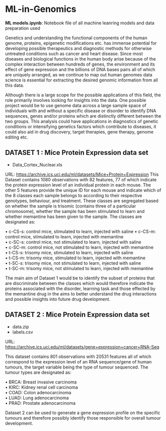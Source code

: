 # ML-in-Genomics

**ML models.ipynb**: Notebook file of all machine leanring models and data preparation used

Genetics and understanding the functional components of the human genome, proteins, epigenetic modifications etc. has immense potential for developing possible therapeutics and diagnostic methods for otherwise untreated conditions such as cancer and heart disease. Since most diseases and biological functions in the human body arise because of the complex interaction between hundreds of genes, the environment and its effect of gene expression and the billions of DNA bases pairs all of which are uniquely arranged, as we continue to map out human genomes data science is essential for extracting the desired genomic information from all this data.

Although there is a large scope for the possible applications of this field, the role primarily involves looking for insights into the data. One possible project would be to use genome data across a large sample space of individuals with and without a specific disease or disorder to identify DNA sequences, genes and/or proteins which are distinctly different between the two groups. This analysis could have applications in diagnostics of genetic conditions or intensifying genetics factors which contribute to diseases, it could also aid in drug discovery, target therapies, gene therapy, genome editing etc.


## DATASET 1 : Mice Protein Expression data set
- Data_Cortex_Nuclear.xls

URL: https://archive.ics.uci.edu/ml/datasets/Mice+Protein+Expression 
This Dataset contains 1080 observations with 82 features, 77 of which indicate the protein expression level of an individual protein in each mouse. The other 5 features provide the unique ID for each mouse and indicate which of the 8 classes each sample belongs to according to their respective genotypes, behaviour, and treatment. These classes are segregated based on whether the sample is trisomic (contains three of a particular chromosome), whether the sample has been stimulated to learn and whether memantine has been given to the sample. The classes are designated as:  

•	c-CS-s: control mice, stimulated to learn, injected with saline 
•	c-CS-m: control mice, stimulated to learn, injected with memantine  
•	c-SC-s: control mice, not stimulated to learn, injected with saline  
•	c-SC-m: control mice, not stimulated to learn, injected with memantine  
•	t-CS-s: trisomy mice, stimulated to learn, injected with saline  
•	t-CS-m: trisomy mice, stimulated to learn, injected with memantine  
•	t-SC-s: trisomy mice, not stimulated to learn, injected with saline  
•	t-SC-m: trisomy mice, not stimulated to learn, injected with memantine  

The main aim of Dataset 1 would be to identify the subset of proteins that are discriminate between the classes which would therefore indicate the proteins associated with the disorder, learning task and those effected by the memantine drug in the aims to better understand the drug interactions and possible insights into future drug development. 

## DATASET 2 : Mice Protein Expression data set
- data.zip 
- labels.csv 

URL: https://archive.ics.uci.edu/ml/datasets/gene+expression+cancer+RNA-Seq 

This dataset contains 801 observations with 20531 features all of which correspond to the expression level of an RNA sequence/gene of human tumours, the target variable being the type of tumour sequenced.  The tumour types are designated as: 

•	BRCA: Breast invasive carcinoma  
•	KIRC:  Kidney renal cell carcinoma  
•	COAD: Colon adenocarcinoma     
•	LUAD: Lung adenocarcinoma     
•	PRAD: Prostate adenocarcinoma         



Dataset 2 can be used to generate a gene expression profile on the specific tumours and therefore possibly identify those responsible for overall tumour development.  
